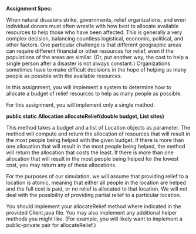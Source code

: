 **Assignment Spec:**

When natural disasters strike, governments, relief organizations, and even individual donors must often wrestle with how best to allocate available resources to help those who have been affected. This is generally a very complex decision, balancing countless logistical, economic, political, and other factors. One particular challenge is that different geographic areas can require different financial or other resources for relief, even if the populations of the areas are similar. (Or, put another way, the cost to help a single person after a disaster is not always constant.) Organizations sometimes have to make difficult decisions in the hope of helping as many people as possible with the available resources.

In this assignment, you will implement a system to determine how to allocate a budget of relief resources to help as many people as possible.

For this assignment, you will implement only a single method:

**public static Allocation allocateRelief(double budget, List<Location> sites)**

This method takes a budget and a list of Location objects as parameter. The method will compute and return the allocation of resources that will result in the most people being helped with the given budget. If there is more than one allocation that will result in the most people being helped, the method will return the allocation that costs the least. If there is more than one allocation that will result in the most people being helped for the lowest cost, you may return any of these allocations.

For the purposes of our simulation, we will assume that providing relief to a location is atomic, meaning that either all people in the location are helped and the full cost is paid, or no relief is allocated to that location. We will not deal with the possibility of providing partial relief to a particular location.

You should implement your allocateRelief method where indicated in the provided Client.java file. You may also implement any additional helper methods you might like. (For example, you will likely want to implement a public-private pair for allocateRelief.)
